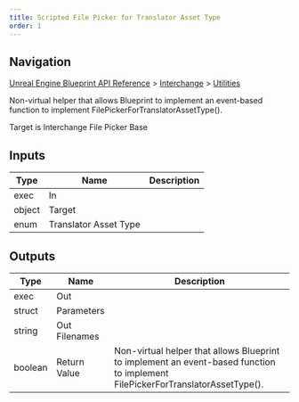 ```yaml
---
title: Scripted File Picker for Translator Asset Type
order: 1
---
```

## Navigation

[Unreal Engine Blueprint API Reference](https://dev.epicgames.com/documentation/en-us/unreal-engine/BlueprintAPI) > [Interchange](https://dev.epicgames.com/documentation/en-us/unreal-engine/BlueprintAPI/Interchange) > [Utilities](https://dev.epicgames.com/documentation/en-us/unreal-engine/BlueprintAPI/Interchange/Utilities)

Non-virtual helper that allows Blueprint to implement an event-based function to implement FilePickerForTranslatorAssetType().

Target is Interchange File Picker Base

## Inputs

| Type | Name | Description |
| --- | --- | --- |
| exec | In |  |
| object | Target |  |
| enum | Translator Asset Type |  |

## Outputs

| Type | Name | Description |
| --- | --- | --- |
| exec | Out |  |
| struct | Parameters |  |
| string | Out Filenames |  |
| boolean | Return Value | Non-virtual helper that allows Blueprint to implement an event-based function to implement FilePickerForTranslatorAssetType(). |

